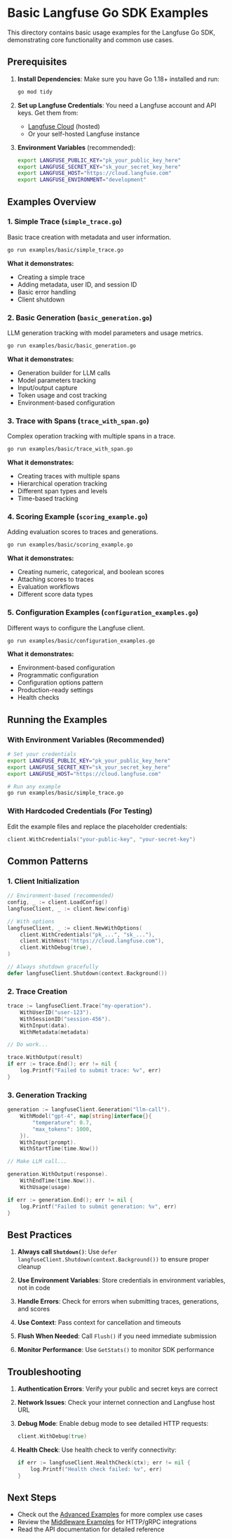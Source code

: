 # Basic Langfuse Go SDK Examples

This directory contains basic usage examples for the Langfuse Go SDK, demonstrating core functionality and common use cases.

## Prerequisites

1. **Install Dependencies**: Make sure you have Go 1.18+ installed and run:
   ```bash
   go mod tidy
   ```

2. **Set up Langfuse Credentials**: You need a Langfuse account and API keys. Get them from:
   - [Langfuse Cloud](https://cloud.langfuse.com) (hosted)
   - Or your self-hosted Langfuse instance

3. **Environment Variables** (recommended):
   ```bash
   export LANGFUSE_PUBLIC_KEY="pk_your_public_key_here"
   export LANGFUSE_SECRET_KEY="sk_your_secret_key_here"
   export LANGFUSE_HOST="https://cloud.langfuse.com"
   export LANGFUSE_ENVIRONMENT="development"
   ```

## Examples Overview

### 1. Simple Trace (`simple_trace.go`)
Basic trace creation with metadata and user information.

```bash
go run examples/basic/simple_trace.go
```

**What it demonstrates:**
- Creating a simple trace
- Adding metadata, user ID, and session ID
- Basic error handling
- Client shutdown

### 2. Basic Generation (`basic_generation.go`)
LLM generation tracking with model parameters and usage metrics.

```bash
go run examples/basic/basic_generation.go
```

**What it demonstrates:**
- Generation builder for LLM calls
- Model parameters tracking
- Input/output capture
- Token usage and cost tracking
- Environment-based configuration

### 3. Trace with Spans (`trace_with_span.go`)
Complex operation tracking with multiple spans in a trace.

```bash
go run examples/basic/trace_with_span.go
```

**What it demonstrates:**
- Creating traces with multiple spans
- Hierarchical operation tracking
- Different span types and levels
- Time-based tracking

### 4. Scoring Example (`scoring_example.go`)
Adding evaluation scores to traces and generations.

```bash
go run examples/basic/scoring_example.go
```

**What it demonstrates:**
- Creating numeric, categorical, and boolean scores
- Attaching scores to traces
- Evaluation workflows
- Different score data types

### 5. Configuration Examples (`configuration_examples.go`)
Different ways to configure the Langfuse client.

```bash
go run examples/basic/configuration_examples.go
```

**What it demonstrates:**
- Environment-based configuration
- Programmatic configuration
- Configuration options pattern
- Production-ready settings
- Health checks

## Running the Examples

### With Environment Variables (Recommended)
```bash
# Set your credentials
export LANGFUSE_PUBLIC_KEY="pk_your_public_key_here"
export LANGFUSE_SECRET_KEY="sk_your_secret_key_here"
export LANGFUSE_HOST="https://cloud.langfuse.com"

# Run any example
go run examples/basic/simple_trace.go
```

### With Hardcoded Credentials (For Testing)
Edit the example files and replace the placeholder credentials:
```go
client.WithCredentials("your-public-key", "your-secret-key")
```

## Common Patterns

### 1. Client Initialization
```go
// Environment-based (recommended)
config, _ := client.LoadConfig()
langfuseClient, _ := client.New(config)

// With options
langfuseClient, _ := client.NewWithOptions(
    client.WithCredentials("pk_...", "sk_..."),
    client.WithHost("https://cloud.langfuse.com"),
    client.WithDebug(true),
)

// Always shutdown gracefully
defer langfuseClient.Shutdown(context.Background())
```

### 2. Trace Creation
```go
trace := langfuseClient.Trace("my-operation").
    WithUserID("user-123").
    WithSessionID("session-456").
    WithInput(data).
    WithMetadata(metadata)

// Do work...

trace.WithOutput(result)
if err := trace.End(); err != nil {
    log.Printf("Failed to submit trace: %v", err)
}
```

### 3. Generation Tracking
```go
generation := langfuseClient.Generation("llm-call").
    WithModel("gpt-4", map[string]interface{}{
        "temperature": 0.7,
        "max_tokens": 1000,
    }).
    WithInput(prompt).
    WithStartTime(time.Now())

// Make LLM call...

generation.WithOutput(response).
    WithEndTime(time.Now()).
    WithUsage(usage)

if err := generation.End(); err != nil {
    log.Printf("Failed to submit generation: %v", err)
}
```

## Best Practices

1. **Always call `Shutdown()`**: Use `defer langfuseClient.Shutdown(context.Background())` to ensure proper cleanup

2. **Use Environment Variables**: Store credentials in environment variables, not in code

3. **Handle Errors**: Check for errors when submitting traces, generations, and scores

4. **Use Context**: Pass context for cancellation and timeouts

5. **Flush When Needed**: Call `Flush()` if you need immediate submission

6. **Monitor Performance**: Use `GetStats()` to monitor SDK performance

## Troubleshooting

1. **Authentication Errors**: Verify your public and secret keys are correct

2. **Network Issues**: Check your internet connection and Langfuse host URL

3. **Debug Mode**: Enable debug mode to see detailed HTTP requests:
   ```go
   client.WithDebug(true)
   ```

4. **Health Check**: Use health check to verify connectivity:
   ```go
   if err := langfuseClient.HealthCheck(ctx); err != nil {
       log.Printf("Health check failed: %v", err)
   }
   ```

## Next Steps

- Check out the [Advanced Examples](../advanced/) for more complex use cases
- Review the [Middleware Examples](../middleware/) for HTTP/gRPC integrations
- Read the API documentation for detailed reference